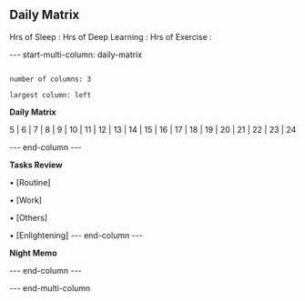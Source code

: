 ## Daily Matrix
Hrs of Sleep : 
Hrs of Deep Learning :
Hrs of Exercise :
  

--- start-multi-column: daily-matrix

```column-settings

number of columns: 3

largest column: left
```

**Daily Matrix**

  

5 | 6 | 7 | 8 | 9 | 10 | 11 | 12 | 13 | 14 | 15 | 16 | 17 | 18 | 19 | 20 | 21 | 22 | 23 | 24

  
--- end-column ---
  

**Tasks Review**

  

• [Routine]

• [Work]

• [Others]

• [Enlightening]
--- end-column ---
  

**Night Memo**

  
--- end-column ---


--- end-multi-column 